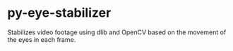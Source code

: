 # py-eye-stabilizer
Stabilizes video footage using dlib and OpenCV based on the movement of the eyes in each frame.
